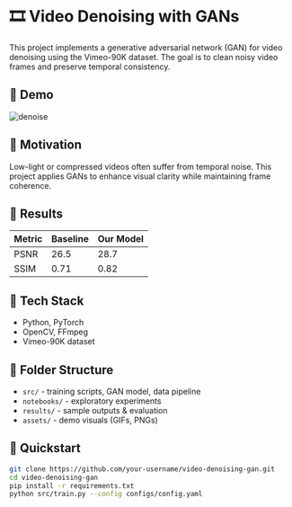 # 🎞️ Video Denoising with GANs

This project implements a generative adversarial network (GAN) for video denoising using the Vimeo-90K dataset. The goal is to clean noisy video frames and preserve temporal consistency.

## 🚀 Demo
![denoise](assets/demo.gif)

## 📌 Motivation
Low-light or compressed videos often suffer from temporal noise. This project applies GANs to enhance visual clarity while maintaining frame coherence.

## 🧪 Results
| Metric | Baseline | Our Model |
|--------|----------|-----------|
| PSNR   | 26.5     | 28.7      |
| SSIM   | 0.71     | 0.82      |

## 🔧 Tech Stack
- Python, PyTorch
- OpenCV, FFmpeg
- Vimeo-90K dataset

## 🧰 Folder Structure
- `src/` - training scripts, GAN model, data pipeline
- `notebooks/` - exploratory experiments
- `results/` - sample outputs & evaluation
- `assets/` - demo visuals (GIFs, PNGs)

## 🚀 Quickstart
```bash
git clone https://github.com/your-username/video-denoising-gan.git
cd video-denoising-gan
pip install -r requirements.txt
python src/train.py --config configs/config.yaml
